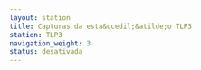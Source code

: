 ```yaml
---
layout: station
title: Capturas da esta&ccedil;&atilde;o TLP3
station: TLP3
navigation_weight: 3
status: desativada
---
```


